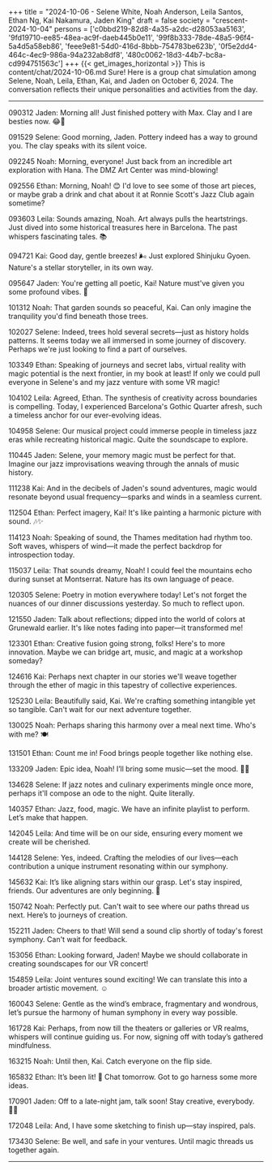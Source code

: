 +++
title = "2024-10-06 - Selene White, Noah Anderson, Leila Santos, Ethan Ng, Kai Nakamura, Jaden King"
draft = false
society = "crescent-2024-10-04"
persons = ['c0bbd219-82d8-4a35-a2dc-d28053aa5163', '9fd19710-ee85-48ea-ac9f-daeb445b0e11', '99f8b333-78de-48a5-96f4-5a4d5a58eb86', 'feee9e81-54d0-416d-8bbb-754783be623b', '0f5e2dd4-464c-4ec9-986a-94a232ab8df8', '480c0062-18d3-44b7-bc8a-cd994751563c']
+++
{{< get_images_horizontal >}}
This is content/chat/2024-10-06.md
Sure! Here is a group chat simulation among Selene, Noah, Leila, Ethan, Kai, and Jaden on October 6, 2024. The conversation reflects their unique personalities and activities from the day.

---

090312 Jaden: Morning all! Just finished pottery with Max. Clay and I are besties now. 😂🎨

091529 Selene: Good morning, Jaden. Pottery indeed has a way to ground you. The clay speaks with its silent voice.

092245 Noah: Morning, everyone! Just back from an incredible art exploration with Hana. The DMZ Art Center was mind-blowing!

092556 Ethan: Morning, Noah! 😊 I'd love to see some of those art pieces, or maybe grab a drink and chat about it at Ronnie Scott's Jazz Club again sometime?

093603 Leila: Sounds amazing, Noah. Art always pulls the heartstrings. Just dived into some historical treasures here in Barcelona. The past whispers fascinating tales. 📚

094721 Kai: Good day, gentle breezes! 🌬️ Just explored Shinjuku Gyoen. Nature's a stellar storyteller, in its own way.

095647 Jaden: You're getting all poetic, Kai! Nature must've given you some profound vibes. 🌿

101312 Noah: That garden sounds so peaceful, Kai. Can only imagine the tranquility you'd find beneath those trees.

102027 Selene: Indeed, trees hold several secrets—just as history holds patterns. It seems today we all immersed in some journey of discovery. Perhaps we're just looking to find a part of ourselves.

103349 Ethan: Speaking of journeys and secret labs, virtual reality with magic potential is the next frontier, in my book at least! If only we could pull everyone in Selene's and my jazz venture with some VR magic!

104102 Leila: Agreed, Ethan. The synthesis of creativity across boundaries is compelling. Today, I experienced Barcelona's Gothic Quarter afresh, such a timeless anchor for our ever-evolving ideas.

104958 Selene: Our musical project could immerse people in timeless jazz eras while recreating historical magic. Quite the soundscape to explore.

110445 Jaden: Selene, your memory magic must be perfect for that. Imagine our jazz improvisations weaving through the annals of music history.

111238 Kai: And in the decibels of Jaden's sound adventures, magic would resonate beyond usual frequency—sparks and winds in a seamless current.

112504 Ethan: Perfect imagery, Kai! It's like painting a harmonic picture with sound. 🎶✨

114123 Noah: Speaking of sound, the Thames meditation had rhythm too. Soft waves, whispers of wind—it made the perfect backdrop for introspection today.

115037 Leila: That sounds dreamy, Noah! I could feel the mountains echo during sunset at Montserrat. Nature has its own language of peace.

120305 Selene: Poetry in motion everywhere today! Let's not forget the nuances of our dinner discussions yesterday. So much to reflect upon.

121550 Jaden: Talk about reflections; dipped into the world of colors at Grunewald earlier. It's like notes fading into paper—it transformed me!

123301 Ethan: Creative fusion going strong, folks! Here's to more innovation. Maybe we can bridge art, music, and magic at a workshop someday?

124616 Kai: Perhaps next chapter in our stories we'll weave together through the ether of magic in this tapestry of collective experiences.

125230 Leila: Beautifully said, Kai. We're crafting something intangible yet so tangible. Can't wait for our next adventure together.

130025 Noah: Perhaps sharing this harmony over a meal next time. Who's with me? 🍽️

131501 Ethan: Count me in! Food brings people together like nothing else.

133209 Jaden: Epic idea, Noah! I’ll bring some music—set the mood. 🎸🎵

134628 Selene: If jazz notes and culinary experiments mingle once more, perhaps it'll compose an ode to the night. Quite literally.

140357 Ethan: Jazz, food, magic. We have an infinite playlist to perform. Let’s make that happen.

142045 Leila: And time will be on our side, ensuring every moment we create will be cherished.

144128 Selene: Yes, indeed. Crafting the melodies of our lives—each contribution a unique instrument resonating within our symphony.

145632 Kai: It’s like aligning stars within our grasp. Let's stay inspired, friends. Our adventures are only beginning. 🌟

150742 Noah: Perfectly put. Can't wait to see where our paths thread us next. Here’s to journeys of creation.

152211 Jaden: Cheers to that! Will send a sound clip shortly of today's forest symphony. Can't wait for feedback.

153056 Ethan: Looking forward, Jaden! Maybe we should collaborate in creating soundscapes for our VR concert!

154859 Leila: Joint ventures sound exciting! We can translate this into a broader artistic movement. ☺️

160043 Selene: Gentle as the wind’s embrace, fragmentary and wondrous, let’s pursue the harmony of human symphony in every way possible.

161728 Kai: Perhaps, from now till the theaters or galleries or VR realms, whispers will continue guiding us. For now, signing off with today’s gathered mindfulness.

163215 Noah: Until then, Kai. Catch everyone on the flip side.

165832 Ethan: It’s been lit! 🌟 Chat tomorrow. Got to go harness some more ideas.

170901 Jaden: Off to a late-night jam, talk soon! Stay creative, everybody. 🎵✨

172048 Leila: And, I have some sketching to finish up—stay inspired, pals.

173430 Selene: Be well, and safe in your ventures. Until magic threads us together again.

---
